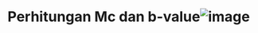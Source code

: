 # Perhitungan Mc dan b-value![image](https://github.com/aaxzrr/Mc_and_b/assets/111742039/4b607cd0-8e03-47bd-8d7b-0bb21db66d1e)
